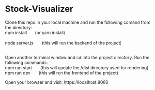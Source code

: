 # Stock-Visualizer

Clone this repo in your local machine and run the following comand from the directory:<br>
npm install  &nbsp; &nbsp; &nbsp;    (or yarn install) <br><br>
node server.js  &nbsp; &nbsp; &nbsp;    (this will run the backend of the project) <br><br>


Open another terminal window and cd into the project directory. Run the following commands: <br>
npm run start  &nbsp; &nbsp; &nbsp;  (this will update the /dist directory used for rendering) <br>
npm run dev &nbsp; &nbsp; &nbsp;   (this will run the frontend of the project) <br>

Open your browser and visit: https://localhost:8080

